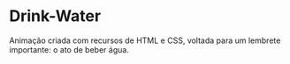# Drink-Water
Animação criada com recursos de HTML e CSS, voltada para um lembrete importante: o ato de beber água.
